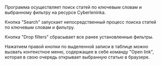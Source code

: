 Программа осуществляет поиск статей по ключевым словам и выбранному фильтру на ресурсе Cyberleninka.

Кнопка "Search" запускает непосредственный процесс поиска статей по ключевым словам и фильтру.

Кнопка "Drop filters" сбрасывает все ранее установленные фильтры. 

Нажатием правой кнопки по выделенной записи в таблице можно вызвать контекстное меню, содержащее в себе команду
"Open link", которая в свою очередь открывает выбранную статью в браузере. 
